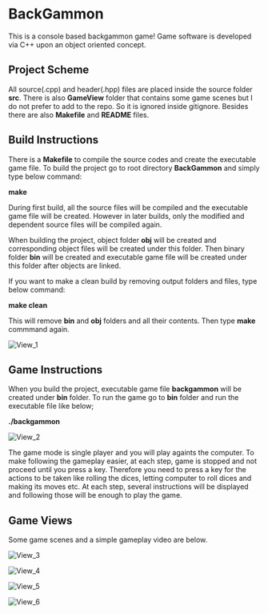 # BackGammon

This is a console based backgammon game! Game software is developed via C++ upon an object oriented concept.


## Project Scheme

All source(.cpp) and header(.hpp) files are placed inside the source folder **src**. There is also **GameView** folder that contains some game scenes but I do not prefer to add to the repo. So it is ignored inside gitignore. Besides there are also **Makefile** and **README** files.


## Build Instructions

There is a **Makefile** to compile the source codes and create the executable game file. To build the project go to root directory **BackGammon** and simply type below command:

**make**

During first build, all the source files will be compiled and the executable game file will be created. However in later builds, only the modified and dependent source files will be compiled again.

When building the project, object folder **obj** will be created and corresponding object files will be created under this folder. Then binary folder **bin** will be created and executable game file will be created under this folder after objects are linked.

If you want to make a clean build by removing output folders and files, type below command:

**make clean**

This will remove **bin** and **obj** folders and all their contents. Then type **make** commmand again.

![View_1](https://user-images.githubusercontent.com/34675907/131223176-43e93668-9954-4fe9-b4bf-7f026f22534d.png)


## Game Instructions

When you build the project, executable game file **backgammon** will be created under **bin** folder. To run the game go to **bin** folder and run the executable file like below;

**./backgammon**

![View_2](https://user-images.githubusercontent.com/34675907/131223184-677afcaa-1003-44a6-a456-8443435898db.png)


The game mode is single player and you will play againts the computer. To make following the gameplay easier, at each step, game is stopped and not proceed until you press a key. Therefore you need to press a key for the actions to be taken like rolling the dices, letting computer to roll dices and making its moves etc. At each step, several instructions will be displayed and following those will be enough to play the game.


## Game Views

Some game scenes and a simple gameplay video are below.

![View_3](https://user-images.githubusercontent.com/34675907/131226673-ad36d216-beff-44bc-951f-840b2a5cca02.png)

![View_4](https://user-images.githubusercontent.com/34675907/131226681-d653a319-1fd2-4ad7-aad2-9a68fae4a305.png)

![View_5](https://user-images.githubusercontent.com/34675907/131226686-563c093a-4d7f-4c9c-b5db-f3385332c99f.png)

![View_6](https://user-images.githubusercontent.com/34675907/131226687-9413d5bc-ff26-445f-8547-5c402e951d8c.png)

